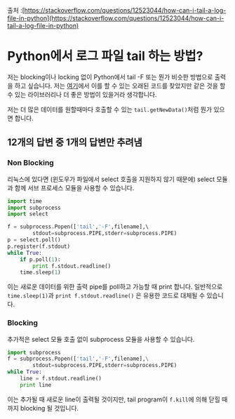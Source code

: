 출처 :[https://stackoverflow.com/questions/12523044/how-can-i-tail-a-log-file-in-python](https://stackoverflow.com/questions/12523044/how-can-i-tail-a-log-file-in-python) 

# Python에서 로그 파일 tail 하는 방법?

저는 blocking이나 locking 없이 Python에서 tail -F 또는 뭔가 비슷한 방법으로 출력을 하고 싶습니다. 저는 [여기](http://code.activestate.com/recipes/436477-filetailpy/)에서 이를 할 수 있는 오래된 코드를 찾았지만 같은 것을 할 수 있는 라이브러리나 더 좋은 방법이 있을거라 생각합니다. 

저는 더 많은 데이터를 원할때마다 호출할 수 있는 `tail.getNewData()`처럼 뭔가 있으면 합니다.

## 12개의 답변 중 1개의 답변만 추려냄

### Non Blocking

리눅스에 있다면 (윈도우가 파일에서 select 호출을 지원하지 않기 때문에) select 모듈과 함께 서브 프로세스 모듈을 사용할 수 있습니다.

```python
import time 
import subprocess 
import select 

f = subprocess.Popen(['tail','-F',filename],\ 
        stdout=subprocess.PIPE,stderr=subprocess.PIPE) 
p = select.poll() 
p.register(f.stdout) 
while True: 
    if p.poll(1): 
        print f.stdout.readline() 
    time.sleep(1)
```

이는 새로운 데이터를 위한 출력 pipe를 poll하고 가능할 때 print 합니다. 일반적으로 `time.sleep(1)`과 `print f.stdout.readline()` 은 유용한 코드로 대체될 수 있습니다.

### Blocking

추가적은 select 모듈 호출 없이 subprocess 모듈을 사용할 수 있습니다.

```python
import subprocess
f = subprocess.Popen(['tail','-F',filename],\
        stdout=subprocess.PIPE,stderr=subprocess.PIPE)
while True:
    line = f.stdout.readline()
    print line
```

이는 추가될 때 새로운 line이 출력될 것이지만, tail program이 `f.kill`에 의해 닫힐 때까지 blocking 될 것입니다.
